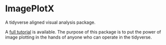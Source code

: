 # ImagePlotX
A tidyverse aligned visual analysis package.

A [full tutorial](http://www.danielfaltesek.com/image_tutorial.html) is available. The purpose of this package is to put the power of image plotting in the hands of anyone who can operate in the tidyverse.
